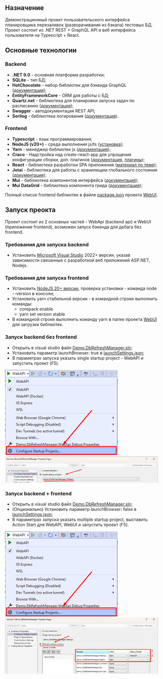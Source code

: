 ## Назначение

Демонстрационный проект пользовательского интерфейса планировщика перезаливок (разворачивания из бэкапа) тестовых БД.
Проект состоит из .NET REST + GraphQL API и веб интерфейса пользователя на Typescript + React.

## Основные технологии

### Backend

- **.NET 9.0** - основная платформа разработки;
- **SQLite** - тип БД;
- **HotChocolate** - набор библиотек для бэкенда GraphQL ([документация](https://chillicream.com/docs/hotchocolate));
- **EntityFrameworkCore** - ORM для работы с БД;
- **Quartz.net** - библиотека для планировки запуска задач по расписанию ([документация](https://www.quartz-scheduler.net/documentation/quartz-3.x/quick-start.html));
- **Swagger** - автодокументация REST API;
- **Serilog** - библиотека логирования ([документация](https://serilog.net/)).

### Frontend

- **Typescript** - язык программирования;
- **NodeJS (v20+)** - среда выполнения js/ts ([установка](https://nodejs.org/ru));
- **Yarn** - менеджер библиотек js ([документация](https://yarnpkg.com/getting-started/install));
- **Craco** - Надстройка над create-react-app для упрощения конфигурации сборки, доп. плагинов ([документация](https://craco.js.org/), [плагины](https://craco.js.org/plugins/));
- **React** - библиотека разработки SPA приложения ([материал по теме](https://metanit.com/web/react/));
- **Jotai** - библиотека для работы с хранилищем глобального состояния ([документация](https://jotai.org/docs/introduction));
- **Mui** - библиотека компонентов интерфейса ([документация](https://mui.com/material-ui/react-button/));
- **Mui DataGrid** - библиотека компонента грида ([документация](https://mui.com/x/react-data-grid/));

Полный список frontend библиотек в файле [package.json](/src/Demo.DbRefreshManager.WebUI/package.json) проекта [WebUI](/src/Demo.DbRefreshManager.WebUI).

## Запуск преокта

Проект состоит из 2 основных частей - WebApi (backend api) и WebUI (приложение frontend), возможен запуск бэкенда для дебага без frontend.

### Требования для запуска backend

- Установить [Microsoft Visual Studio](https://visualstudio.microsoft.com/ru/downloads/) 2022+ версии, указав зависимости связанные с разработкой веб приложений ASP.NET, Nodejs.

### Требования для запуска frontend

- Установить [NodeJS 20+ версии](https://nodejs.org/ru), проверка установки - команда node --version в консоли;
- Установить yarn стабильной версии - в командной строке выполнить команды:
	- corepack enable
	- yarn set version stable
- В командной строке выполнить команду yarn в папке проекта [WebUI](/src/Demo.DbRefreshManager.WebUI) для загрузки библиотек.

### Запуск backend без frontend

- Открыть в visual studio файл [Demo.DbRefreshManager.sln](/src/Demo.DbRefreshManager.sln);
- Установить параметр launchBrowser: true в [launchSettings.json](/src/Demo.DbRefreshManager.WebApi/Properties/launchSettings.json);
- В параметрах запуска указать single startup project - WebAPI и запустить проект (F5).

![configure_startup](/docs/img/configure_startup.png)
![web_api_startup](/docs/img/web_api_startup.png)

### Запуск backend + frontend

- Открыть в visual studio файл [Demo.DbRefreshManager.sln](/src/Demo.DbRefreshManager.sln);
- (Опционально) Установить параметр launchBrowser: false в [launchSettings.json](/src/Demo.DbRefreshManager.WebApi/Properties/launchSettings.json);
- В параметрах запуска указать multiple startup project, выставить Action Start для WebAPI, WebUI и запустить проект (F5).

![configure_startup](/docs/img/configure_startup.png)
![web_api_startup](/docs/img/web_ui_startup.png)